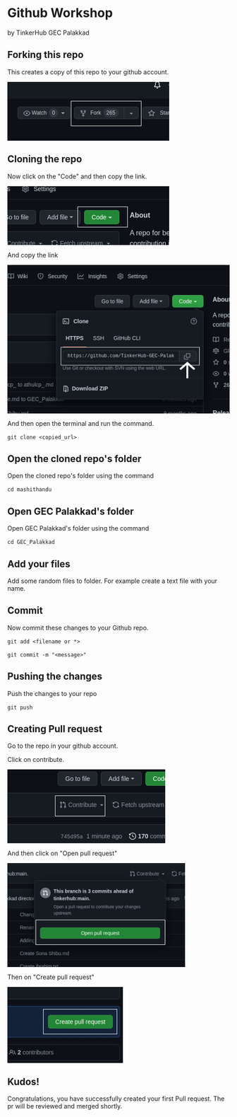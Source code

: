 # Github Workshop

by TinkerHub GEC Palakkad

## Forking this repo

This creates a copy of this repo to your github account.


<img align="center" src="https://github.com/TinkerHub-GEC-Palakkad/mashithandu/blob/a79576c62c74c2de8d72be5fbab1f6afec4395e7/GEC_Palakkad/res/fork.png" alt="fork this repository" />


## Cloning the repo

Now click on the "Code" and then copy the link.


<img align="center" src="https://github.com/TinkerHub-GEC-Palakkad/mashithandu/blob/a79576c62c74c2de8d72be5fbab1f6afec4395e7/GEC_Palakkad/res/cloneCode.png"/>


And copy the link


<img align="center" src="https://github.com/TinkerHub-GEC-Palakkad/mashithandu/blob/a79576c62c74c2de8d72be5fbab1f6afec4395e7/GEC_Palakkad/res/clone.png"/>


And then open the terminal and run the command.

``` 
git clone <copied_url>
 ```

## Open the cloned repo's folder

Open the cloned repo's folder using the command

``` 
cd mashithandu 
```

## Open GEC Palakkad's folder

Open GEC Palakkad's folder using the command

``` 
cd GEC_Palakkad 
```

## Add your files

Add some random files to folder. For example create a text file with your name.

## Commit 

Now commit these changes to your  Github repo.

``` 
git add <filename or *>
```
``` 
git commit -m "<message>"
```

## Pushing the changes

Push the changes to your repo

``` 
git push 
```

## Creating Pull request

Go to the repo in your github account.

Click on contribute.


<img align="center" src="https://github.com/TinkerHub-GEC-Palakkad/mashithandu/blob/a79576c62c74c2de8d72be5fbab1f6afec4395e7/GEC_Palakkad/res/contribute.png"/>


And then click on "Open pull request"


<img align="center" src="https://github.com/TinkerHub-GEC-Palakkad/mashithandu/blob/a79576c62c74c2de8d72be5fbab1f6afec4395e7/GEC_Palakkad/res/open.png"/>


Then on "Create pull request"


<img align="center" src="https://github.com/TinkerHub-GEC-Palakkad/mashithandu/blob/a79576c62c74c2de8d72be5fbab1f6afec4395e7/GEC_Palakkad/res/cpr.png"/>


## Kudos!

Congratulations, you have successfully created your first Pull request. The pr will be reviewed and merged shortly.